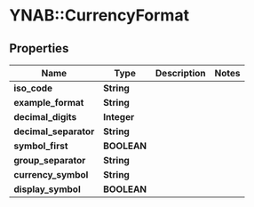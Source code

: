 # YNAB::CurrencyFormat

## Properties
Name | Type | Description | Notes
------------ | ------------- | ------------- | -------------
**iso_code** | **String** |  | 
**example_format** | **String** |  | 
**decimal_digits** | **Integer** |  | 
**decimal_separator** | **String** |  | 
**symbol_first** | **BOOLEAN** |  | 
**group_separator** | **String** |  | 
**currency_symbol** | **String** |  | 
**display_symbol** | **BOOLEAN** |  | 


